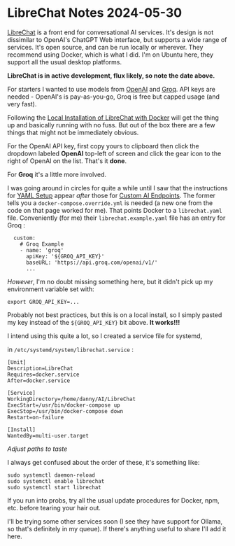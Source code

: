 # LibreChat Notes 2024-05-30

[LibreChat](https://www.librechat.ai/) is a front end for conversational AI services. It's design is not dissimilar to OpenAI's ChatGPT Web interface, but supports a wide range of services. It's open source, and can be run locally or wherever. They recommend using Docker, which is what I did. I'm on Ubuntu here, they support all the usual desktop platforms.

**LibreChat is in active development, flux likely, so note the date above.**

For starters I wanted to use models from [OpenAI](https://openai.com/index/openai-api/) and [Groq](https://groq.com/). API keys are needed - OpenAI's is pay-as-you-go, Groq is free but capped usage (and very fast).

Following the [Local Installation of LibreChat with Docker](https://www.librechat.ai/docs/local/docker) will get the thing up and basically running with no fuss. But out of the box there are a few things that might not be immediately obvious.

For the OpenAI API key, first copy yours to clipboard then click the dropdown labeled **OpenAI** top-left of screen and click the gear icon to the right of OpenAI on the list. That's it **done**.

For **Groq** it's a little more involved.

I was going around in circles for quite a while until I saw that the instructions for [YAML Setup](https://www.librechat.ai/docs/configuration/librechat_yaml/setup) appear _after_ those for [Custom AI Endpoints](https://www.librechat.ai/docs/configuration/librechat_yaml/ai_endpoints). The former tells you a `docker-compose.override.yml` is needed (a new one from the code on that page worked for me). That points Docker to a `librechat.yaml` file.
Conveniently (for me) their `librechat.example.yaml` file has an entry for Groq :

```
  custom:
    # Groq Example
    - name: 'groq'
      apiKey: '${GROQ_API_KEY}'
      baseURL: 'https://api.groq.com/openai/v1/'
      ...
```

_However_, I'm no doubt missing something here, but it didn't pick up my environment variable set with:

```
export GROQ_API_KEY=...
```

Probably not best practices, but this is on a local install, so I simply pasted my key instead of the `${GROQ_API_KEY}` bit above.
**It works!!!**

I intend using this quite a lot, so I created a service file for systemd,

in `/etc/systemd/system/librechat.service` :

```
[Unit]
Description=LibreChat
Requires=docker.service
After=docker.service

[Service]
WorkingDirectory=/home/danny/AI/LibreChat
ExecStart=/usr/bin/docker-compose up
ExecStop=/usr/bin/docker-compose down
Restart=on-failure

[Install]
WantedBy=multi-user.target
```

_Adjust paths to taste_

I always get confused about the order of these, it's something like:

```
sudo systemctl daemon-reload
sudo systemctl enable librechat
sudo systemctl start librechat
```

If you run into probs, try all the usual update procedures for Docker, npm, etc. before tearing your hair out.

I'll be trying some other services soon (I see they have support for Ollama, so that's definitely in my queue). If there's anything useful to share I'll add it here.
